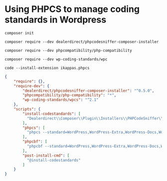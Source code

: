 # Using PHPCS to manage coding standards in Wordpress

`composer init`

`composer require --dev dealerdirect/phpcodesniffer-composer-installer`

`composer require --dev phpcompatibility/php-compatibility`

`composer require --dev wp-coding-standards/wpc`

`code --install-extension ikappas.phpcs`

```json
{
    "require": {},
    "require-dev": {
        "dealerdirect/phpcodesniffer-composer-installer": "^0.5.0",
        "phpcompatibility/php-compatibility": "*",
        "wp-coding-standards/wpcs": "^2.1"
    },
    "scripts": {
		"install-codestandards": [
          "Dealerdirect\\Composer\\Plugin\\Installers\\PHPCodeSniffer\\Plugin::run"
        ],
        "phpcs": [
          "phpcs --standard=WordPress,WordPress-Extra,WordPress-Docs,WordPress-Core app/"
        ],
        "phpcbf": [
          "phpcbf --standard=WordPress,WordPress-Extra,WordPress-Docs,WordPress-Core app/"
        ],
        "post-install-cmd": [
          "@install-codestandards"
        ]
	}
}
```
